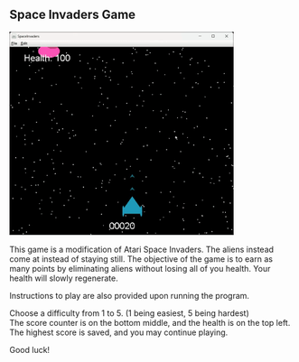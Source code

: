 ## Space Invaders Game

![Space Invaders Gameplay](media/SpaceInvaders.gif)

This game is a modification of Atari Space Invaders. The aliens instead come at instead of staying still. The objective of the game is to earn as many points by eliminating aliens without losing all of you health. Your health will slowly regenerate.

Instructions to play are also provided upon running the program.

Choose a difficulty from 1 to 5. (1 being easiest, 5 being hardest)\
The score counter is on the bottom middle, and the health is on the top left.\
The highest score is saved, and you may continue playing.

Good luck!